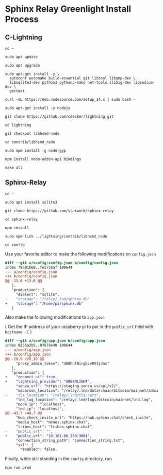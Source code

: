 # Sphinx Relay Greenlight Install Process

## C-Lightning

`cd ~`

`sudo apt update`

`sudo apt upgrade`

```
sudo apt-get install -y \
  autoconf automake build-essential git libtool libgmp-dev \
  libsqlite3-dev python3 python3-mako net-tools zlib1g-dev libsodium-dev \
  gettext
```

`curl -sL https://deb.nodesource.com/setup_14.x | sudo bash -`

`sudo apt-get install -y nodejs`

`git clone https://github.com/cdecker/lightning.git`

`cd lightning`

`git checkout libhsmd-node`

`cd contrib/libhsmd_node`

`sudo npm install -g node-gyp`

`npm install node-addon-api bindings`

`make all`

## Sphinx-Relay

`cd ~`

`sudo apt install sqlite3`

`git clone https://github.com/stakwork/sphinx-relay`

`cd sphinx-relay`

`npm install`

`sudo npm link ../lightning/contrib/libhsmd_node`

`cd config`

Use your favorite editor to make the following modifications on `config.json`

```diff
diff --git a/config/config.json b/config/config.json
index 79a01b68..fe5758af 100644
--- a/config/config.json
+++ b/config/config.json
@@ -13,6 +13,6 @@
   },
   "production": {
     "dialect": "sqlite",
-    "storage": "/relay/.lnd/sphinx.db"
+    "storage": "/home/pi/sphinx.db"
   }
```

Also make the following modifications to `app.json`

( Get the IP address of your raspberry pi to put in the `public_url` field with `hostname -I` )

```diff
diff --git a/config/app.json b/config/app.json
index 8255a2b5..07879e40 100644
--- a/config/app.json
+++ b/config/app.json
@@ -28,9 +28,10 @@
     "proxy_admin_token": "d86hnf8irgbcv093jdns"
   },
   "production": {
+    "connect_ui": true,
+    "lightning_provider": "GREENLIGHT",
     "senza_url": "https://staging.senza.us/api/v2/",
     "macaroon_location": "/relay/.lnd/data/chain/bitcoin/mainnet/admin.macaroon",
-    "tls_location": "/relay/.lnd/tls.cert",
     "lnd_log_location": "/relay/.lnd/logs/bitcoin/mainnet/lnd.log",
     "node_ip": "localhost",
     "lnd_ip": "localhost",
@@ -43,7 +44,7 @@
     "hub_check_invite_url": "https://hub.sphinx.chat/check_invite",
     "media_host": "memes.sphinx.chat",
     "tribes_host": "tribes.sphinx.chat",
-    "public_url": "",
+    "public_url": "10.161.66.250:3001",
     "connection_string_path": "connection_string.txt",
     "ssl": {
       "enabled": false,
```

Finally, while still standing in the `config` directory, run

`npm run prod`
